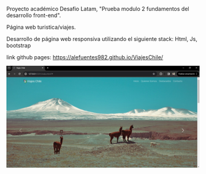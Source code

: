 Proyecto académico Desafio Latam, "Prueba modulo 2 fundamentos del desarrollo front-end". 

Página web turistica/viajes.

Desarrollo de página web responsiva utilizando el siguiente stack: Html, Js, bootstrap

link github pages: https://alefuentes982.github.io/ViajesChile/
  
![](screenshot.jpg) 
